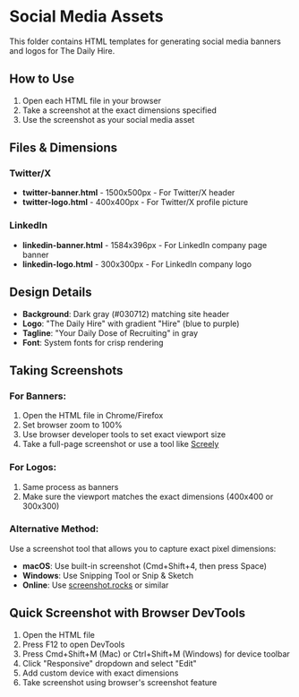 # Social Media Assets

This folder contains HTML templates for generating social media banners and logos for The Daily Hire.

## How to Use

1. Open each HTML file in your browser
2. Take a screenshot at the exact dimensions specified
3. Use the screenshot as your social media asset

## Files & Dimensions

### Twitter/X
- **twitter-banner.html** - 1500x500px - For Twitter/X header
- **twitter-logo.html** - 400x400px - For Twitter/X profile picture

### LinkedIn
- **linkedin-banner.html** - 1584x396px - For LinkedIn company page banner
- **linkedin-logo.html** - 300x300px - For LinkedIn company logo

## Design Details

- **Background**: Dark gray (#030712) matching site header
- **Logo**: "The Daily Hire" with gradient "Hire" (blue to purple)
- **Tagline**: "Your Daily Dose of Recruiting" in gray
- **Font**: System fonts for crisp rendering

## Taking Screenshots

### For Banners:
1. Open the HTML file in Chrome/Firefox
2. Set browser zoom to 100%
3. Use browser developer tools to set exact viewport size
4. Take a full-page screenshot or use a tool like [Screely](https://screely.com)

### For Logos:
1. Same process as banners
2. Make sure the viewport matches the exact dimensions (400x400 or 300x300)

### Alternative Method:
Use a screenshot tool that allows you to capture exact pixel dimensions:
- **macOS**: Use built-in screenshot (Cmd+Shift+4, then press Space)
- **Windows**: Use Snipping Tool or Snip & Sketch
- **Online**: Use [screenshot.rocks](https://screenshot.rocks) or similar

## Quick Screenshot with Browser DevTools

1. Open the HTML file
2. Press F12 to open DevTools
3. Press Cmd+Shift+M (Mac) or Ctrl+Shift+M (Windows) for device toolbar
4. Click "Responsive" dropdown and select "Edit"
5. Add custom device with exact dimensions
6. Take screenshot using browser's screenshot feature
